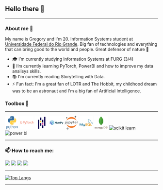 ## Hello there 👋

---

### About me 🙂

My name is Gregory and I'm 20. Information Systems student at [Universidade Federal do Rio Grande](https://www.furg.br/en). Big fan of technologies and everything that can bring good to the world and people. Great defensor of nature 🍂

- 🎓 I’m currently studying Information Systems at FURG (3/4)
- 🌱 I’m currently learning PyTorch, PowerBI and how to improve my data analisys skills.
- 📚 I'm currently reading Storytelling with Data.
- ⚡ Fun fact: I'm a great fan of LOTR and The Hobbit, my childhood dream was to be an astronaut and I'm a big fan of Artificial Intelligence.

### Toolbox 🧰
---
<img src='https://github.com/devicons/devicon/blob/master/icons/python/python-original-wordmark.svg' alt='python logo' width='45' height='45'> <img src='https://github.com/devicons/devicon/blob/master/icons/pytorch/pytorch-plain-wordmark.svg' alt='python torch logo' width='45' height='45'> <img src='https://github.com/devicons/devicon/blob/master/icons/pandas/pandas-original.svg' alt='pandas' width='45' height='45'> <img src='https://github.com/devicons/devicon/blob/master/icons/numpy/numpy-original-wordmark.svg' alt='numpy' width='45' height='45'> <img src='https://github.com/devicons/devicon/blob/master/icons/jupyter/jupyter-original-wordmark.svg' alt='jupyter noteboook' width='45' height='45'> <img src='https://github.com/devicons/devicon/blob/master/icons/mysql/mysql-original-wordmark.svg' alt='mysql' width='45' height='45'> <img src='https://github.com/devicons/devicon/blob/master/icons/mongodb/mongodb-original-wordmark.svg' alt='mongodb' width='45' height='45'> <img src='https://upload.wikimedia.org/wikipedia/commons/thumb/0/05/Scikit_learn_logo_small.svg/800px-Scikit_learn_logo_small.svg.png' alt='scikit learn' width='55' height='40'> <img src='https://img.icons8.com/ios/500/power-bi.png' alt='power bi' width='45' height='45'> 

---
### 📫 How to reach me:
<div>
<a href="https://instagram.com/gregory_j_pitthan/" target="_blank"><img src="https://img.shields.io/badge/-Instagram-%23E4405F?style=for-the-badge&logo=instagram&logoColor=white" target="_blank"></a>
<a href="https://www.linkedin.com/in/gregory-jasson-pitthan-81989921b/" target="_blank"><img src="https://img.shields.io/badge/-LinkedIn-%230077B5?style=for-the-badge&logo=linkedin&logoColor=white" target="_blank"></a>
<a href = "mailto:pitthangregory@gmail.com"><img src="https://img.shields.io/badge/Gmail-D14836?style=for-the-badge&logo=gmail&logoColor=white" target="_blank"></a>
<a href="https://www.youtube.com/channel/UChSuDK3V9xK7zirCLNoJ5Pw" target="_blank"><img src="https://img.shields.io/badge/YouTube-FF0000?style=for-the-badge&logo=youtube&logoColor=white" target="_blank"></a>
</div>

---

[![Top Langs](https://github-readme-stats.vercel.app/api/top-langs/?username=gregory-jp&layout=compact&theme=dark)](https://github.com/anuraghazra/github-readme-stats)

---
